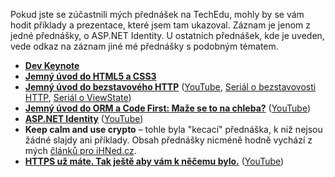 <!-- dcterms:identifier = aspnetcz#5424 -->
<!-- dcterms:title = Prezentace a příklady z mých přednášek na TechEdu 2014 -->
<!-- dcterms:abstract = Pokud jste se zúčastnili mých přednášek na TechEdu, mohly by se vám hodit příklady a prezentace, které jsem tam ukazoval. -->
<!-- np9:categoryId = 6 -->
<!-- x4w:category = Akce a události -->
<!-- np9:authorId = 1 -->
<!-- np9:authorEmail = michal.valasek@altairis.cz -->
<!-- dcterms:creator = Michal Altair Valášek -->
<!-- dcterms:created = 2014-05-25T18:40:50.227+02:00 -->
<!-- dcterms:dateAccepted = 2014-05-25T18:40:52+02:00 -->
<!-- x4w:pictureWidth = 150 -->
<!-- x4w:pictureHeight = 150 -->
<!-- x4w:pictureUrl = /perex-pictures/20140525-prezentace-a-priklady-z-mych-prednasek-na-techedu-2014.jpg -->

Pokud jste se zúčastnili mých přednášek na TechEdu, mohly by se vám hodit příklady a prezentace, které jsem tam ukazoval. Záznam je jenom z jedné přednášky, o ASP.NET Identity. U ostatních přednášek, kde je uveden, vede odkaz na záznam jiné mé přednášky s podobným tématem.

*   [**Dev Keynote**](http://www.cdn.altairis.cz/Prednasky/20140520-01_Keynote.zip)
*   [**Jemný úvod do HTML5 a CSS3**](http://www.cdn.altairis.cz/Prednasky/20140520-02_HTML5.zip)
*   [**Jemný úvod do bezstavového HTTP**](http://www.cdn.altairis.cz/Prednasky/20140521-03_StateHTTP.zip) ([YouTube](https://www.youtube.com/watch?v=IdJD2FSRQWU), [Seriál o bezstavovosti HTTP](http://www.aspnet.cz/Articles/190-stavove-http-jak-funguji-cookies-session-a-viewstate-a-proc-je-nepouzivat), [Seriál o ViewState](http://www.aspnet.cz/articles/235-viewstate-k-cemu-je-a-jak-ho-spravne-pouzivat))
*   [**Jemný úvod do ORM a Code First: Maže se to na chleba?**](http://www.cdn.altairis.cz/Prednasky/20140521-04_ORM.zip) ([YouTube](https://www.youtube.com/watch?v=0nM38vBk6LI))
*   [**ASP.NET Identity**](http://www.cdn.altairis.cz/Prednasky/20140522-05_Identity.zip) ([YouTube](https://www.youtube.com/watch?v=tVbZp5brcpY))
*   **Keep calm and use crypto** – tohle byla "kecací" přednáška, k niž nejsou žádné slajdy ani příklady. Obsah přednášky nicméně hodně vychází z mých [článků pro iHNed.cz](http://ihned.cz/?m=authors&person[id]=16308890&article[aut_id]=16308890).
*   [**HTTPS už máte. Tak ještě aby vám k něčemu bylo.**](http://www.cdn.altairis.cz/Prednasky/20140523-07_HTTPS.zip) ([YouTube](https://www.youtube.com/watch?v=EpdIx5dNfOk))